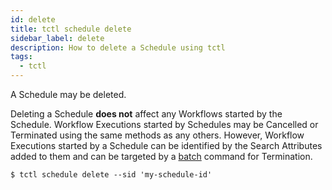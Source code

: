 ```yaml
---
id: delete
title: tctl schedule delete
sidebar_label: delete
description: How to delete a Schedule using tctl
tags:
  - tctl
---
```


A Schedule may be deleted.

Deleting a Schedule **does not** affect any Workflows started by the Schedule.
Workflow Executions started by Schedules may be Cancelled or Terminated using the same methods as any others.
However, Workflow Executions started by a Schedule can be identified by the Search Attributes added to them and can be targeted by a [batch](/tctl/batch/) command for Termination.

```shell
$ tctl schedule delete --sid 'my-schedule-id'
```
